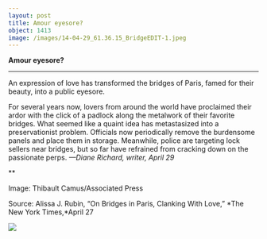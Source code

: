 ```yaml
---
layout: post
title: Amour eyesore?
object: 1413
image: /images/14-04-29_61.36.15_BridgeEDIT-1.jpeg
---
```

**Amour eyesore?**

****

An expression of love has transformed the bridges of Paris, famed for their beauty, into a public eyesore.

For several years now, lovers from around the world have proclaimed their ardor with the click of a padlock along the metalwork of their favorite bridges. What seemed like a quaint idea has metastasized into a preservationist problem. Officials now periodically remove the burdensome panels and place them in storage. Meanwhile, police are targeting lock sellers near bridges, but so far have refrained from cracking down on the passionate perps. *—Diane Richard, writer, April 29*

**

Image: Thibault Camus/Associated Press

Source: Alissa J. Rubin, “On Bridges in Paris, Clanking With Love,” *The New York Times,*April 27

![]({{siteurl.base}}/images/14-04-29_61.36.15_BridgeEDIT-1.jpeg)
